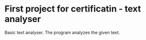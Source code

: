 # First project for certificatin - text analyser

Basic text analyser. The program analyzes the given text. 

